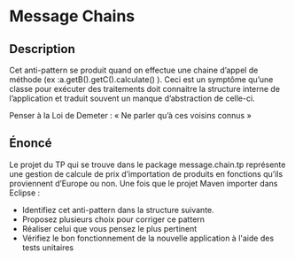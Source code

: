 # Message Chains
## Description

Cet anti-pattern se produit quand on effectue une chaine d’appel de méthode
(ex :a.getB().getC().calculate() ). Ceci est un symptôme qu’une classe pour exécuter des traitements doit
connaitre la structure interne de l’application et traduit souvent un manque d’abstraction de celle-ci.

Penser à la Loi de Demeter : « Ne parler qu’à ces voisins connus »


## Énoncé

Le projet du TP qui se trouve dans le package message.chain.tp représente une gestion de calcule de prix
d’importation de produits en fonctions qu’ils proviennent d’Europe ou non.
Une fois que le projet Maven importer dans Eclipse :
* Identifiez cet anti-pattern dans la structure suivante.
* Proposez plusieurs choix pour corriger ce pattern
* Réaliser celui que vous pensez le plus pertinent
* Vérifiez le bon fonctionnement de la nouvelle application à l'aide des tests unitaires